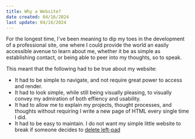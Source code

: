 ```yaml
---
title: Why a Website?
date created: 04/16/2024
last update: 04/16/2024
---
```


For the longest time, I've been meaning to dip my toes in the development of a professional site, one where I could provide the world an easily accessible avenue to learn about me, whether it be as simple as establishing contact, or being able to peer into my thoughts, so to speak.

This meant that the following had to be true about my website:
- It had to be simple to navigate, and not require great power to access and render.
- It had to look simple, while still being visually pleasing, to visually convey my admiration of both effiency and usability.
- It had to allow me to explain my projects, thought processes, and thoughts without requiring I write a new page of HTML every single time I did.
- It had to be easy to maintain. I do not want my simple little website to break if someone decides to [delete left-pad](https://qz.com/646467/how-one-programmer-broke-the-internet-by-deleting-a-tiny-piece-of-code)
